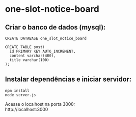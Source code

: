 # one-slot-notice-board

## Criar o banco de dados (mysql):

``` CREATE DATABASE one_slot_notice_board ```  

```
CREATE TABLE post(
  id PRIMARY KEY AUTO_INCREMENT,
  content varchar(400),
  title varchar(100)
); 
```

## Instalar dependências e iniciar servidor:

``` npm install ```  
``` node server.js ```  

Acesse o localhost na porta 3000:  
http://localhost:3000
